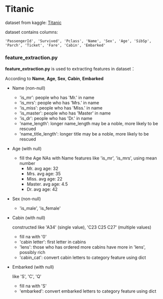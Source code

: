 # Titanic

dataset from kaggle: [Titanic](https://www.kaggle.com/c/titanic/)

dataset contains columns:

```
'PassengerId', 'Survived', 'Pclass', 'Name', 'Sex', 'Age', 'SibSp', 'Parch', 'Ticket', 'Fare', 'Cabin', 'Embarked'
```



### feature_extraction.py

__feature_extraction.py__ is used to extracting features in dataset：

According to __Name__, __Age__, __Sex__, __Cabin__, __Embarked__

+ Name (non-null)

  + 'is_mr': people who has 'Mr.' in name
  + 'is_mrs': people who has 'Mrs.' in name
  + 'is_miss': people who has 'Miss.' in name
  + 'is_master': people who has 'Master' in name
  + 'is_dr': people who has 'Dr.' in name
  + 'name_length': longer name_length may be a noble,  more likely to be rescued
  + 'name_title_length':  longer title may be a noble,  more likely to be rescued

+ Age (with null)

  + fill the Age NAs with Name features like 'is_mr', 'is_mrs', using mean number
    + Mr. avg age: 32
    + Mrs. avg age: 35
    + Miss. avg age: 22
    + Master. avg age: 4.5
    + Dr. avg age: 42

+ Sex (non-null)

  + 'is_male', 'is_female'

+ Cabin (with null)

  constructed like 'A34' (single value), 'C23 C25 C27' (multiple values)

  + fill na with '0'
  + 'cabin letter':  first letter in cabins
  + 'lens': those who has ordered more cabins have more in 'lens', possibly rich
  + 'cabin_cat': convert cabin letters to category feature using dict

+ Embarked (with null)

  like 'S', 'C', 'Q'

  + fill na with 'S'
  + 'embarked': convert embarked letters to category feature using dict